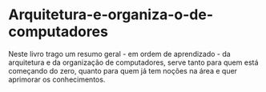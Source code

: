 # Arquitetura-e-organiza-o-de-computadores
Neste livro trago um resumo geral - em ordem de aprendizado - da arquitetura e da organização de computadores, serve tanto para quem está começando do zero, quanto para quem já tem noções na área e quer aprimorar os conhecimentos.
